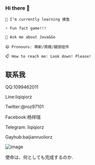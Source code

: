 ### Hi there 👋

    🌱 I’m currently learning 摸鱼
    
    ⚡ Fun fact game!!!
     
    💬 Ask me about Java&Go
    
    😄 Pronouns: 萌新/蒟蒻/腿部挂件
    
    📫 How to reach me: Look down! Please!
    
    
        
## 联系我
QQ:1099462011

Line:liqiqiorz

Twitter:@roz97101

Facebook:杨祥瑞

Telegram: liqiqiorz

Gayhub:baijianruoliorz




![image](https://edu-1014.oss-cn-beijing.aliyuncs.com/TIM%E5%9B%BE%E7%89%8720200629225320.jpg)


使命は、何としても完成するのか.


 
    


<!--
**baijianruoliorz/baijianruoliorz** is a ✨ _special_ ✨ repository because its `README.md` (this file) appears on your GitHub profile.

Here are some ideas to get you started:

- 🔭 I’m currently working on ...
- 🌱 I’m currently learning ...
- 👯 I’m looking to collaborate on ...
- 🤔 I’m looking for help with ...
- 💬 Ask me about ...
- 📫 How to reach me: ...
- 😄 Pronouns: ...
- ⚡ Fun fact: ..
-->
